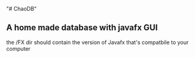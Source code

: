 "# ChaoDB" 
## A home made database with javafx GUI
the /FX dir should contain the version of Javafx that's compatbile to your computer
